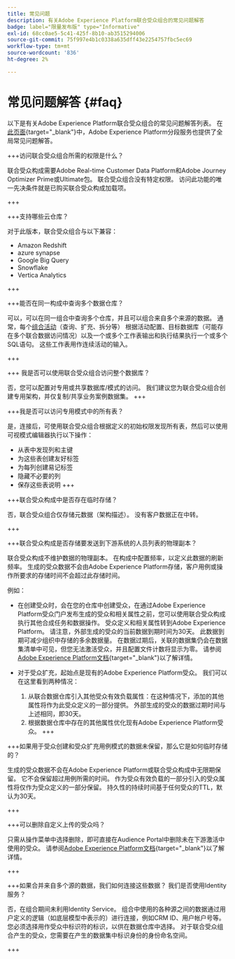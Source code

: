 ```yaml
---
title: 常见问题
description: 有关Adobe Experience Platform联合受众组合的常见问题解答
badge: label="限量发布版" type="Informative"
exl-id: 68cc0ae5-5c41-425f-8b10-ab3515294006
source-git-commit: 75f997e4b1c0338a635dff43e2254757fbc5ec69
workflow-type: tm+mt
source-wordcount: '836'
ht-degree: 2%

---
```


# 常见问题解答 {#faq}

以下是有关Adobe Experience Platform联合受众组合的常见问题解答列表。 在[此页面](https://experienceleague.adobe.com/en/docs/experience-platform/segmentation/faq){target="_blank"}中，Adobe Experience Platform分段服务也提供了全局常见问题解答。


+++访问联合受众组合所需的权限是什么？

联合受众构成需要Adobe Real-time Customer Data Platform和Adobe Journey Optimizer Prime或Ultimate包。 联合受众组合没有特定权限。 访问此功能的唯一先决条件就是已购买联合受众构成加载项。

+++

+++支持哪些云仓库？

对于此版本，联合受众组合与以下兼容：

* Amazon Redshift
* azure synapse
* Google Big Query
* Snowflake
* Vertica Analytics

+++


+++能否在同一构成中查询多个数据仓库？

可以，可以在同一组合中查询多个仓库，并且可以组合来自多个来源的数据。  通常，每个[组合活动](../compositions/orchestrate-activities.md)（查询、扩充、拆分等） 根据活动配置、目标数据库（可能存在多个联合数据访问情况）以及一个或多个工作表输出和执行结果执行一个或多个SQL语句。 这些工作表用作连续活动的输入。

+++

+++ 我是否可以使用联合受众组合访问整个数据库？

否，您可以配置对专用或共享数据库/模式的访问。 我们建议您为联合受众组合创建专用架构，并仅复制/共享业务案例数据集。
+++



+++我是否可以访问专用模式中的所有表？

是，连接后，可使用联合受众组合根据定义的初始权限发现所有表，然后可以使用可视模式编辑器执行以下操作：

* 从表中发现列和主键
* 为这些表创建友好标签
* 为每列创建易记标签
* 隐藏不必要的列
* 保存这些表说明
+++


+++联合受众构成中是否存在临时存储？

否，联合受众组合仅存储元数据（架构描述）。 没有客户数据正在中转。<!--The Audience export flow is done directly from Adobe Experience Platform Audience Portal (via [Destination](../connections/destinations.md)) to the customer database. The creation and update flow is done directly from your data warehouse database to Adobe Experience Platform Audience Portal.-->

+++

+++联合受众构成是否存储要发送到下游系统的人员列表的物理副本？

联合受众构成不维护数据的物理副本。 在构成中配置频率，以定义此数据的刷新频率。 生成的受众数据不会由Adobe Experience Platform存储，客户用例或操作所要求的存储时间不会超过此存储时间。

例如：

* 在创建受众时，会在您的仓库中创建受众，在通过Adobe Experience Platform受众门户发布生成的受众和相关属性之前，您可以使用联合受众构成执行其他合成任务和数据操作。 受众定义和相关属性转到Adobe Experience Platform。
请注意，外部生成的受众的当前数据到期时间为30天。 此数据到期可减少组织中存储的多余数据量。 在数据过期后，关联的数据集仍会在数据集清单中可见，但您无法激活受众，并且配置文件计数将显示为零。 请参阅[Adobe Experience Platform文档](https://experienceleague.adobe.com/en/docs/experience-platform/segmentation/faq#how-long-do-externally-generated-audiences-last-for){target="_blank"}以了解详情。

* 对于受众扩充，起始点是现有的Adobe Experience Platform受众。 我们可以在这里看到两种情况：
   1. 从联合数据仓库引入其他受众有效负载属性：在这种情况下，添加的其他属性将作为此受众定义的一部分提供。 外部生成的受众的数据过期时间与上述相同，即30天。
   1. 根据数据仓库中存在的其他属性优化现有Adobe Experience Platform受众。<!--For example, you have an audience of customers who have shown interest in a particular product on the website for the last two months. You now want to take this audience and further segment it using Federated Audience Composition to only include customers who have a high credit score. The credit score is deemed sensitive and individual credit score data points are not copied over from the data warehouse.-->
+++

+++如果用于受众创建和受众扩充用例模式的数据未保留，那么它是如何临时存储的？

生成的受众数据不会在Adobe Experience Platform或联合受众构成中无限期保留。 它不会保留超过用例所需的时间。 作为受众有效负载的一部分引入的受众属性将仅作为受众定义的一部分保留。 持久性的持续时间基于任何受众的TTL，默认为30天。

+++

+++可以删除自定义上传的受众吗？

只需从操作菜单中选择删除，即可直接在Audience Portal中删除未在下游激活中使用的受众。 请参阅[Adobe Experience Platform文档](https://experienceleague.adobe.com/en/docs/experience-platform/segmentation/faq#how-do-i-put-an-audience-in-the-deleted-state){target="_blank"}以了解详情。

+++

+++如果合并来自多个源的数据，我们如何连接这些数据？ 我们是否使用Identity服务？

否，在组合期间未利用Identity Service。 组合中使用的各种源之间的数据通过用户定义的逻辑（如底层模型中表示的）进行连接，例如CRM ID、用户帐户号等。 您必须选择用作受众中标识符的标识，以供在数据仓库中选择。 对于联合受众组合产生的受众，您需要在产生的数据集中标识身份的身份命名空间。

+++

<!--
+++If I want to combine federated data with datasets that live in Adobe Experience Platform, how is this done?

Likewise, the Identity Service is not being leveraged in this scenario either. The data model underpinning a composition needs to express how the data warehouse data and the audience to be enriched are related. e.g. assume an existing audience in Adobe Experience Platform contains several attributes, among which is the CRM ID. Assume transactional data is in the data warehouse containing purchases with various attributes, including the CRM ID of the purchaser. The end-user would have to specify that the CRM ID for both objects is used to stitch the two objects together.

+++
-->

